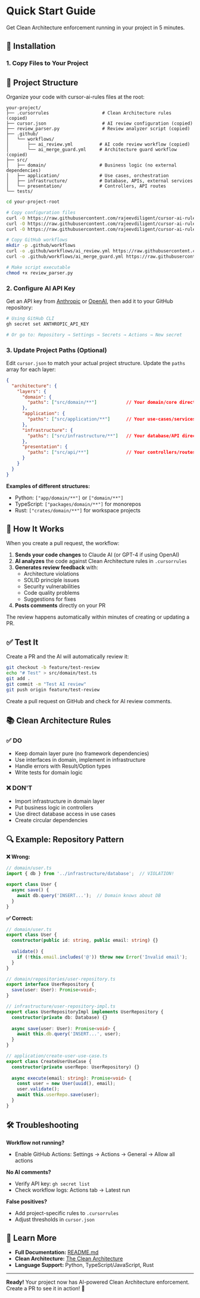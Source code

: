 # Quick Start Guide

Get Clean Architecture enforcement running in your project in 5 minutes.

## 🚀 Installation

### 1. Copy Files to Your Project

## 📝 Project Structure

Organize your code with cursor-ai-rules files at the root:

```
your-project/
├── .cursorrules                    # Clean Architecture rules (copied)
├── cursor.json                     # AI review configuration (copied)
├── review_parser.py                # Review analyzer script (copied)
├── .github/
│   └── workflows/
│       ├── ai_review.yml          # AI code review workflow (copied)
│       └── ai_merge_guard.yml     # Architecture guard workflow (copied)
├── src/
│   ├── domain/                    # Business logic (no external dependencies)
│   ├── application/               # Use cases, orchestration
│   ├── infrastructure/            # Database, APIs, external services
│   └── presentation/              # Controllers, API routes
└── tests/
```

```bash
cd your-project-root

# Copy configuration files
curl -O https://raw.githubusercontent.com/rajeevdiligent/cursor-ai-rules/main/.cursorrules
curl -O https://raw.githubusercontent.com/rajeevdiligent/cursor-ai-rules/main/cursor.json
curl -O https://raw.githubusercontent.com/rajeevdiligent/cursor-ai-rules/main/review_parser.py

# Copy GitHub workflows
mkdir -p .github/workflows
curl -o .github/workflows/ai_review.yml https://raw.githubusercontent.com/rajeevdiligent/cursor-ai-rules/main/.github/workflows/ai_review.yml
curl -o .github/workflows/ai_merge_guard.yml https://raw.githubusercontent.com/rajeevdiligent/cursor-ai-rules/main/.github/workflows/ai_merge_guard.yml

# Make script executable
chmod +x review_parser.py
```

### 2. Configure AI API Key

Get an API key from [Anthropic](https://console.anthropic.com/) or [OpenAI](https://platform.openai.com/), then add it to your GitHub repository:

```bash
# Using GitHub CLI
gh secret set ANTHROPIC_API_KEY

# Or go to: Repository → Settings → Secrets → Actions → New secret
```

### 3. Update Project Paths (Optional)

Edit `cursor.json` to match your actual project structure. Update the `paths` array for each layer:

```json
{
  "architecture": {
    "layers": {
      "domain": {
        "paths": ["src/domain/**"]           // Your domain/core directory
      },
      "application": {
        "paths": ["src/application/**"]      // Your use-cases/services directory
      },
      "infrastructure": {
        "paths": ["src/infrastructure/**"]   // Your database/API directory
      },
      "presentation": {
        "paths": ["src/api/**"]              // Your controllers/routes directory
      }
    }
  }
}
```

**Examples of different structures:**
- Python: `["app/domain/**"]` or `["domain/**"]`
- TypeScript: `["packages/domain/**"]` for monorepos
- Rust: `["crates/domain/**"]` for workspace projects

## 🤖 How It Works

When you create a pull request, the workflow:

1. **Sends your code changes** to Claude AI (or GPT-4 if using OpenAI)
2. **AI analyzes** the code against Clean Architecture rules in `.cursorrules`
3. **Generates review feedback** with:
   - Architecture violations
   - SOLID principle issues
   - Security vulnerabilities
   - Code quality problems
   - Suggestions for fixes
4. **Posts comments** directly on your PR

The review happens automatically within minutes of creating or updating a PR.


## ✅ Test It

Create a PR and the AI will automatically review it:

```bash
git checkout -b feature/test-review
echo "# Test" > src/domain/test.ts
git add .
git commit -m "Test AI review"
git push origin feature/test-review
```

Create a pull request on GitHub and check for AI review comments.

## 📚 Clean Architecture Rules

### ✅ DO
- Keep domain layer pure (no framework dependencies)
- Use interfaces in domain, implement in infrastructure
- Handle errors with Result/Option types
- Write tests for domain logic

### ❌ DON'T
- Import infrastructure in domain layer
- Put business logic in controllers
- Use direct database access in use cases
- Create circular dependencies

## 🔍 Example: Repository Pattern

**❌ Wrong:**
```typescript
// domain/user.ts
import { db } from '../infrastructure/database';  // VIOLATION!

export class User {
  async save() {
    await db.query('INSERT...');  // Domain knows about DB
  }
}
```

**✅ Correct:**
```typescript
// domain/user.ts
export class User {
  constructor(public id: string, public email: string) {}
  
  validate() {
    if (!this.email.includes('@')) throw new Error('Invalid email');
  }
}

// domain/repositories/user-repository.ts
export interface UserRepository {
  save(user: User): Promise<void>;
}

// infrastructure/user-repository-impl.ts
export class UserRepositoryImpl implements UserRepository {
  constructor(private db: Database) {}
  
  async save(user: User): Promise<void> {
    await this.db.query('INSERT...', user);
  }
}

// application/create-user-use-case.ts
export class CreateUserUseCase {
  constructor(private userRepo: UserRepository) {}
  
  async execute(email: string): Promise<void> {
    const user = new User(uuid(), email);
    user.validate();
    await this.userRepo.save(user);
  }
}
```

## 🛠️ Troubleshooting

**Workflow not running?**
- Enable GitHub Actions: Settings → Actions → General → Allow all actions

**No AI comments?**
- Verify API key: `gh secret list`
- Check workflow logs: Actions tab → Latest run

**False positives?**
- Add project-specific rules to `.cursorrules`
- Adjust thresholds in `cursor.json`

## 📖 Learn More

- **Full Documentation:** [README.md](./README.md)
- **Clean Architecture:** [The Clean Architecture](https://blog.cleancoder.com/uncle-bob/2012/08/13/the-clean-architecture.html)
- **Language Support:** Python, TypeScript/JavaScript, Rust

---

**Ready!** Your project now has AI-powered Clean Architecture enforcement. Create a PR to see it in action! 🎉
